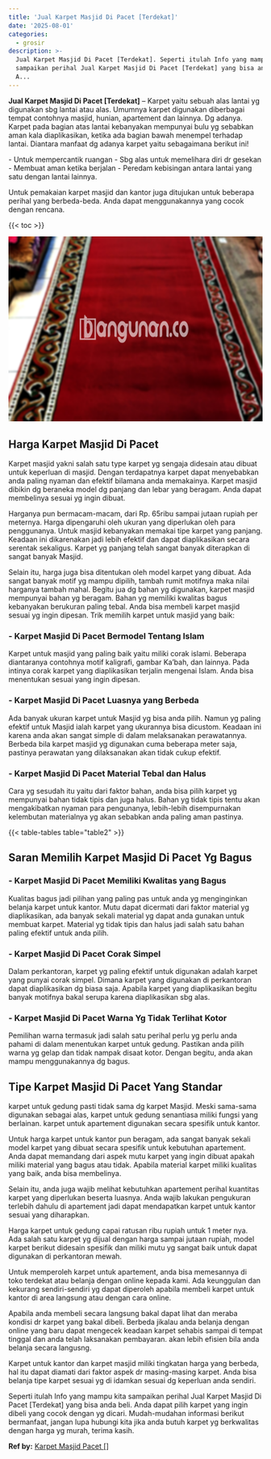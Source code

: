 ```yaml
---
title: 'Jual Karpet Masjid Di Pacet [Terdekat]'
date: '2025-08-01'
categories:
  - grosir
description: >-
  Jual Karpet Masjid Di Pacet [Terdekat]. Seperti itulah Info yang mampu kita
  sampaikan perihal Jual Karpet Masjid Di Pacet [Terdekat] yang bisa anda beli.
  A...
---
```


**Jual Karpet Masjid Di Pacet \[Terdekat\]** – Karpet yaitu sebuah alas lantai yg digunakan sbg lantai atau alas. Umumnya karpet digunakan diberbagai tempat contohnya masjid, hunian, apartement dan lainnya. Dg adanya. Karpet pada bagian atas lantai kebanyakan mempunyai bulu yg sebabkan aman kala diaplikasikan, ketika ada bagian bawah menempel terhadap lantai. Diantara manfaat dg adanya karpet yaitu sebagaimana berikut ini!

\- Untuk mempercantik ruangan - Sbg alas untuk memelihara diri dr gesekan - Membuat aman ketika berjalan - Peredam kebisingan antara lantai yang satu dengan lantai lainnya.

Untuk pemakaian karpet masjid dan kantor juga ditujukan untuk beberapa perihal yang berbeda-beda. Anda dapat menggunakannya yang cocok dengan rencana.

{{< toc >}}

![Jual Karpet Masjid Di Pacet [Terdekat]](/images/grosir-karpet-murah-55.png)

## Harga Karpet Masjid Di Pacet

Karpet masjid yakni salah satu type karpet yg sengaja didesain atau dibuat untuk keperluan di masjid. Dengan terdapatnya karpet dapat menyebabkan anda paling nyaman dan efektif bilamana anda memakainya. Karpet masjid dibikin dg beraneka model dg panjang dan lebar yang beragam. Anda dapat membelinya sesuai yg ingin dibuat.

Harganya pun bermacam-macam, dari Rp. 65ribu sampai jutaan rupiah per meternya. Harga dipengaruhi oleh ukuran yang diperlukan oleh para penggunanya. Untuk masjid kebanyakan memakai tipe karpet yang panjang. Keadaan ini dikarenakan jadi lebih efektif dan dapat diaplikasikan secara serentak sekaligus. Karpet yg panjang telah sangat banyak diterapkan di sangat banyak Masjid.

Selain itu, harga juga bisa ditentukan oleh model karpet yang dibuat. Ada sangat banyak motif yg mampu dipilih, tambah rumit motifnya maka nilai harganya tambah mahal. Begitu jua dg bahan yg digunakan, karpet masjid mempunyai bahan yg beragam. Bahan yg memiliki kwalitas bagus kebanyakan berukuran paling tebal. Anda bisa membeli karpet masjid sesuai yg ingin dipesan. Trik memilih karpet untuk masjid yang baik:

### \- Karpet Masjid Di Pacet Bermodel Tentang Islam

Karpet untuk masjid yang paling baik yaitu miliki corak islami. Beberapa diantaranya contohnya motif kaligrafi, gambar Ka’bah, dan lainnya. Pada intinya corak karpet yang diaplikasikan terjalin mengenai Islam. Anda bisa menentukan sesuai yang ingin dipesan.

### \- Karpet Masjid Di Pacet Luasnya yang Berbeda

Ada banyak ukuran karpet untuk Masjid yg bisa anda pilih. Namun yg paling efektif untuk Masjid ialah karpet yang ukurannya bisa dicustom. Keadaan ini karena anda akan sangat simple di dalam melaksanakan perawatannya. Berbeda bila karpet masjid yg digunakan cuma beberapa meter saja, pastinya perawatan yang dilaksanakan akan tidak cukup efektif.

### \- Karpet Masjid Di Pacet Material Tebal dan Halus

Cara yg sesudah itu yaitu dari faktor bahan, anda bisa pilih karpet yg mempunyai bahan tidak tipis dan juga halus. Bahan yg tidak tipis tentu akan mengakibatkan nyaman para pengunanya, lebih-lebih disempurnakan kelembutan materialnya yg akan sebabkan anda paling aman pastinya.

{{< table-tables table="table2" >}}

## Saran Memilih Karpet Masjid Di Pacet Yg Bagus

### \- Karpet Masjid Di Pacet Memiliki Kwalitas yang Bagus

Kualitas bagus jadi pilihan yang paling pas untuk anda yg menginginkan belanja karpet untuk kantor. Mutu dapat dicermati dari faktor material yg diaplikasikan, ada banyak sekali material yg dapat anda gunakan untuk membuat karpet. Material yg tidak tipis dan halus jadi salah satu bahan paling efektif untuk anda pilih.

### \- Karpet Masjid Di Pacet Corak Simpel

Dalam perkantoran, karpet yg paling efektif untuk digunakan adalah karpet yang punyai corak simpel. Dimana karpet yang digunakan di perkantoran dapat diaplikasikan dg biasa saja. Apabila karpet yang diaplikasikan begitu banyak motifnya bakal serupa karena diaplikasikan sbg alas.

### \- Karpet Masjid Di Pacet Warna Yg Tidak Terlihat Kotor

Pemilihan warna termasuk jadi salah satu perihal perlu yg perlu anda pahami di dalam menentukan karpet untuk gedung. Pastikan anda pilih warna yg gelap dan tidak nampak disaat kotor. Dengan begitu, anda akan mampu menggunakannya dg bagus.

## Tipe Karpet Masjid Di Pacet Yang Standar

karpet untuk gedung pasti tidak sama dg karpet Masjid. Meski sama-sama digunakan sebagai alas, karpet untuk gedung senantiasa miliki fungsi yang berlainan. karpet untuk apartement digunakan secara spesifik untuk kantor.

Untuk harga karpet untuk kantor pun beragam, ada sangat banyak sekali model karpet yang dibuat secara spesifik untuk kebutuhan apartement. Anda dapat memandang dari aspek mutu karpet yang ingin dibuat apakah miliki material yang bagus atau tidak. Apabila material karpet miliki kualitas yang baik, anda bisa membelinya.

Selain itu, anda juga wajib melihat kebutuhkan apartement perihal kuantitas karpet yang diperlukan beserta luasnya. Anda wajib lakukan pengukuran terlebih dahulu di apartement jadi dapat mendapatkan karpet untuk kantor sesuai yang diharapkan.

Harga karpet untuk gedung capai ratusan ribu rupiah untuk 1 meter nya. Ada salah satu karpet yg dijual dengan harga sampai jutaan rupiah, model karpet berikut didesain spesifik dan miliki mutu yg sangat baik untuk dapat digunakan di perkantoran mewah.

Untuk memperoleh karpet untuk apartement, anda bisa memesannya di toko terdekat atau belanja dengan online kepada kami. Ada keunggulan dan kekurang sendiri-sendiri yg dapat diperoleh apabila membeli karpet untuk kantor di area langsung atau dengan cara online.

Apabila anda membeli secara langsung bakal dapat lihat dan meraba kondisi dr karpet yang bakal dibeli. Berbeda jikalau anda belanja dengan online yang baru dapat mengecek keadaan karpet sehabis sampai di tempat tinggal dan anda telah laksanakan pembayaran. akan lebih efisien bila anda belanja secara langusng.

Karpet untuk kantor dan karpet masjid miliki tingkatan harga yang berbeda, hal itu dapat diamati dari faktor aspek dr masing-masing karpet. Anda bisa belanja tipe karpet sesuai yg di idamkan sesuai dg keperluan anda sendiri.

Seperti itulah Info yang mampu kita sampaikan perihal Jual Karpet Masjid Di Pacet \[Terdekat\] yang bisa anda beli. Anda dapat pilih karpet yang ingin dibeli yang cocok dengan yg dicari. Mudah-mudahan informasi berikut bermanfaat, jangan lupa hubungi kita jika anda butuh karpet yg berkwalitas dengan harga yg murah, terima kasih.

**Ref by:**  [Karpet Masjid Pacet []](https://id.wikipedia.org/wiki/Karpet)
